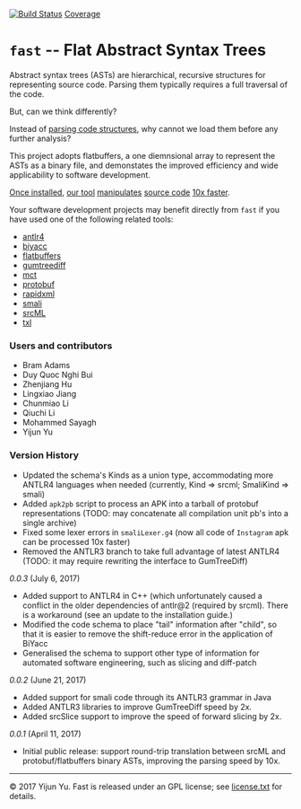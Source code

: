 [![Build Status](https://travis-ci.org/yijunyu/fast.svg?branch=master)](https://travis-ci.org/yijunyu/fast)
[Coverage](https://htmlpreview.github.io/?https://github.com/yijunyu/fast/blob/master/test/src/index.html)

# `fast` -- Flat Abstract Syntax Trees

Abstract syntax trees (ASTs) are hierarchical, recursive structures for
representing source code.  Parsing them typically requires a full traversal of
the code.  

But, can we think differently?

Instead of [parsing code structures](doc/architecture.md), why cannot we load
them before any further analysis? 

This project adopts flatbuffers, a one diemnsional array to represent the ASTs
as a binary file, and demonstates the improved efficiency and wide
applicability to software development.

[Once installed](doc/installation.md), [our tool](doc/options.md)
[manipulates](doc/usage.md) [source code](doc/example.md) [10x
faster](doc/performance.md). 

Your software development projects may benefit directly from `fast` if you have
used one of the following related tools:

* [antlr4](https://github.com/antlr/antlr4)
* [biyacc](http://biyacc.yozora.moe)
* [flatbuffers](https://github.com/google/flatbuffers)
* [gumtreediff](https://github.com/GumTreeDiff/gumtree)
* [mct](https://github.com/yijunyu/meaningful-changes)
* [protobuf](https://github.com/google/protobuf)
* [rapidxml](https://github.com/dwd/rapidxml)
* [smali](https://github.com/JesusFreke/smali)
* [srcML](http://www.srcml.org/)
* [txl](http://txl.ca)

### Users and contributors
* Bram Adams
* Duy Quoc Nghi Bui
* Zhenjiang Hu
* Lingxiao Jiang
* Chunmiao Li
* Qiuchi Li
* Mohammed Sayagh
* Yijun Yu

### Version History

* Updated the schema's Kinds as a union type, accommodating more ANTLR4 languages when needed (currently, Kind => srcml; SmaliKind => smali)
* Added `apk2pb` script to process an APK into a tarball of protobuf representations (TODO: may concatenate all compilation unit pb's into a single archive)
* Fixed some lexer errors in `smaliLexer.g4` (now all code of `Instagram` apk can be processed 10x faster)
* Removed the ANTLR3 branch to take full advantage of latest ANTLR4 (TODO: it may require rewriting the interface to GumTreeDiff)

*0.0.3* (July 6, 2017)

* Added support to ANTLR4 in C++ (which unfortunately caused a conflict in the older dependencies of antlr@2 (required by srcml). There is a workaround 
  (see an update to the installation guide.)
* Modified the code schema to place "tail" information after "child", so that it is easier to remove the shift-reduce error in the application of BiYacc
* Generalised the schema to support other type of information for automated software engineering, such as slicing and diff-patch

*0.0.2* (June 21, 2017)

* Added support for smali code through its ANTLR3 grammar in Java
* Added ANTLR3 libraries to improve GumTreeDiff speed by 2x. 
* Added srcSlice support to improve the speed of forward slicing by 2x.

*0.0.1* (April 11, 2017)

* Initial public release: support round-trip translation between srcML and protobuf/flatbuffers binary ASTs, improving the parsing speed by 10x.
---
© 2017 Yijun Yu. Fast is released under an GPL license;
see [license.txt](license.txt) for details.
